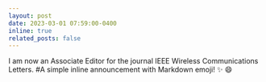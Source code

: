 ```yaml
---
layout: post
date: 2023-03-01 07:59:00-0400
inline: true
related_posts: false
---
```


I am now an Associate Editor for the journal IEEE Wireless Communications Letters.
#A simple inline announcement with Markdown emoji! :sparkles: :smile:
